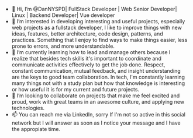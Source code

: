 - 👋 Hi, I’m @DanNYSPD| FullStack Developer | Web Senior Developer| Linux | Backend Developer| Vue developer
- 👀 I’m interested in developing interesting and useful projects, especially web projects as a fullstack developer, I like to improve things with new ideas, features, better architecture, code design, patterns, and practices. Something that I  enjoy to find ways to make things easier, less prone to errors, and more understandable.
- 🌱 I’m currently learning how to lead and manage others because I realize that besides tech skills it's important to coordinate and communicate activities effectively to get the job done. Respect, constant communication, mutual feedback, and insight understanding are the keys to good team collaboration. In tech, I'm constantly learning many things not with a study plan but how that knowledge is interesting or how useful it is for my current and future projects.
- 💞️ I’m looking to collaborate on projects that make me feel excited and proud, work with great teams in an awesome culture, and applying new technologies.
- 📫 You can reach me via LinkedIn, sorry If I'm not so active in this social network but I will answer as soon as I notice your message and I have the appropiate time.

<!---
DanNYSPD/DanNYSPD is a ✨ special ✨ repository because its `README.md` (this file) appears on your GitHub profile.
You can click the Preview link to take a look at your changes.
--->
